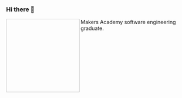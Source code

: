 ### Hi there 👋

<img align="left" width="200" height="200">
Makers Academy software engineering graduate.

